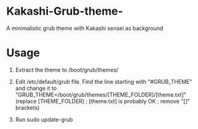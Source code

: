# Kakashi-Grub-theme-
A minimalistic grub theme with Kakashi sensei as background  

# Usage
1. Extract the theme to /boot/grub/themes/

2. Edit /etc/default/grub file. Find the line starting with "#GRUB_THEME" and change it to "GRUB_THEME=/boot/grub/themes/[THEME_FOLDER]/[theme.txt]" (replace          [THEME_FOLDER] ; [theme.txt] is probably OK ; remove "[]" brackets)

3. Run sudo update-grub
